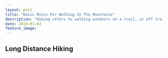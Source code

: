 ```yaml
---
layout: post
title: "Basic Rules For Walking In The Mountains"
description: "Hiking refers to walking outdoors on a trail, or off trail, for recreational purposes."
date: 2019-01-03
feature_image: 
---
```


## Long Distance Hiking

